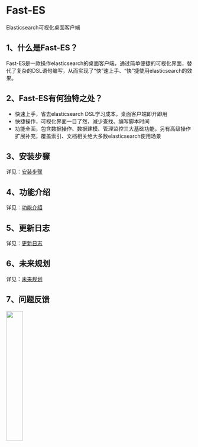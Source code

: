 # Fast-ES
Elasticsearch可视化桌面客户端

## 1、什么是Fast-ES？
Fast-ES是一款操作elasticsearch的桌面客户端，通过简单便捷的可视化界面，替代了复杂的DSL语句编写，从而实现了“快”速上手、“快”捷使用elasticsearch的效果。
## 2、Fast-ES有何独特之处？
- 快速上手，省去elasticsearch DSL学习成本，桌面客户端即开即用
- 快捷操作，可视化界面一目了然，减少查找、编写脚本时间
- 功能全面，包含数据操作、数据建模、管理监控三大基础功能，另有高级操作扩展补充，覆盖索引、文档相关绝大多数elasticsearch使用场景
## 3、安装步骤
详见：[安装步骤](https://github.com/duzhimin/fast-es/blob/main/docs/installation)
## 4、功能介绍
详见：[功能介绍](https://github.com/duzhimin/fast-es/blob/main/docs/instructions.md)
## 5、更新日志
详见：[更新日志](https://github.com/duzhimin/fast-es/blob/main/docs/update-log)
## 6、未来规划
详见：[未来规划](https://github.com/duzhimin/fast-es/blob/main/docs/future-plan)
## 7、问题反馈
<img src="https://user-images.githubusercontent.com/59269223/218623247-8ae3cafb-8b04-48e1-b513-24ad87b63906.jpg" width="30%">
